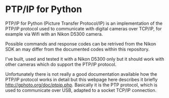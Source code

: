 # PTP/IP for Python
PTP/IP for Python (Picture Transfer Protocol/IP) is an implementation of the PTP/IP protocol used to communicate with digital cameras over TCP/IP, for example via Wifi with an Nikon D5300 camera.

Possible commands and response codes can be retrived from the Nikon SDK an may differ from the documented codes within this repository.

I've built, used and tested it with a Nikon D5300 only but it should work with other cameras which do support the PTP/IP protocol. 

Unfortunately there is not really a good documentation available how the PTP/IP protocol works in detail but this webpage here describes it briefly http://gphoto.org/doc/ptpip.php. Basically it is the PTP protocol, which is used to communicate over USB, adapted to a socket TCP/IP connection.